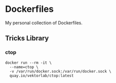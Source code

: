 # Dockerfiles

My personal collection of Dockerfiles.

## Tricks Library

### ctop

```
docker run --rm -it \
  --name=ctop \
  -v /var/run/docker.sock:/var/run/docker.sock \
  quay.io/vektorlab/ctop:latest
```

